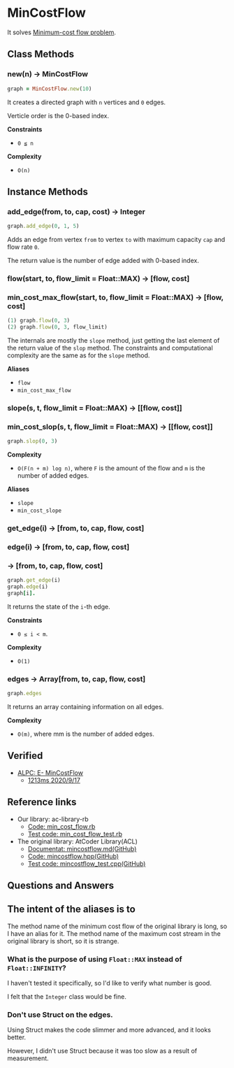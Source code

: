 # MinCostFlow

It solves [Minimum-cost flow problem](https://en.wikipedia.org/wiki/Minimum-cost_flow_problem).

## Class Methods

### new(n) -> MinCostFlow

```ruby
graph = MinCostFlow.new(10)
```

It creates a directed graph with `n` vertices and `0` edges.

Verticle order is the 0-based index.

**Constraints**

- `0 ≦ n`

**Complexity**

- `O(n)`


## Instance Methods

### add_edge(from, to, cap, cost) -> Integer

```ruby
graph.add_edge(0, 1, 5)
```

Adds an edge from vertex `from` to vertex `to` with maximum capacity `cap` and flow rate `0`.

The return value is the number of edge added with 0-based index.

### flow(start, to, flow_limit = Float::MAX) -> [flow, cost]
### min_cost_max_flow(start, to, flow_limit = Float::MAX) -> [flow, cost]

```ruby
(1) graph.flow(0, 3)
(2) graph.flow(0, 3, flow_limit)
```

The internals are mostly the `slope` method, just getting the last element of the return value of the `slop` method. The constraints and computational complexity are the same as for the `slope` method.

**Aliases**

- `flow`
- `min_cost_max_flow`

### slope(s, t, flow_limit = Float::MAX) -> [[flow, cost]]
### min_cost_slop(s, t, flow_limit = Float::MAX) -> [[flow, cost]]

```ruby
graph.slop(0, 3)
```

**Complexity**

- `O(F(n + m) log n)`, where `F` is the amount of the flow and `m` is the number of added edges.

**Aliases**

- `slope`
- `min_cost_slope`

### get_edge(i) -> [from, to, cap, flow, cost]
### edge(i) -> [from, to, cap, flow, cost]
### [](i) -> [from, to, cap, flow, cost]

```ruby
graph.get_edge(i)
graph.edge(i)
graph[i].
```

It returns the state of the `i`-th edge.

**Constraints**

- `0 ≤ i < m`.

**Complexity**

- `O(1)`

### edges -> Array[from, to, cap, flow, cost]

```ruby
graph.edges
```

It returns an array containing information on all edges.

**Complexity**

- `O(m)`, where mm is the number of added edges.

## Verified

- [ALPC: E- MinCostFlow](https://atcoder.jp/contests/practice2/tasks/practice2_e)
  - [1213ms 2020/9/17](https://atcoder.jp/contests/practice2/submissions/16792967)

## Reference links

- Our library: ac-library-rb
  - [Code: min_cost_flow.rb](https://github.com/universato/ac-library-rb/blob/master/lib/min_cost_flow.rb)
  - [Test code: min_cost_flow_test.rb](https://github.com/universato/ac-library-rb/blob/master/test/min_cost_flow_test.rb)
- The original library: AtCoder Library(ACL)
  - [Documentat: mincostflow.md(GitHub)](https://github.com/atcoder/ac-library/blob/master/document_ja/mincostflow.md)
  - [Code: mincostflow.hpp(GitHub)](https://github.com/atcoder/ac-library/blob/master/atcoder/mincostflow.hpp)
  - [Test code: mincostflow_test.cpp(GitHub)](https://github.com/atcoder/ac-library/blob/master/test/unittest/mincostflow_test.cpp )

## Questions and Answers

## The intent of the aliases is to

The method name of the minimum cost flow of the original library is long, so I have an alias for it. The method name of the maximum cost stream in the original library is short, so it is strange.

### What is the purpose of using `Float::MAX` instead of `Float::INFINITY`?

I haven't tested it specifically, so I'd like to verify what number is good.

I felt that the `Integer` class would be fine.

### Don't use Struct on the edges.

Using Struct makes the code slimmer and more advanced, and it looks better.

However, I didn't use Struct because it was too slow as a result of measurement.
